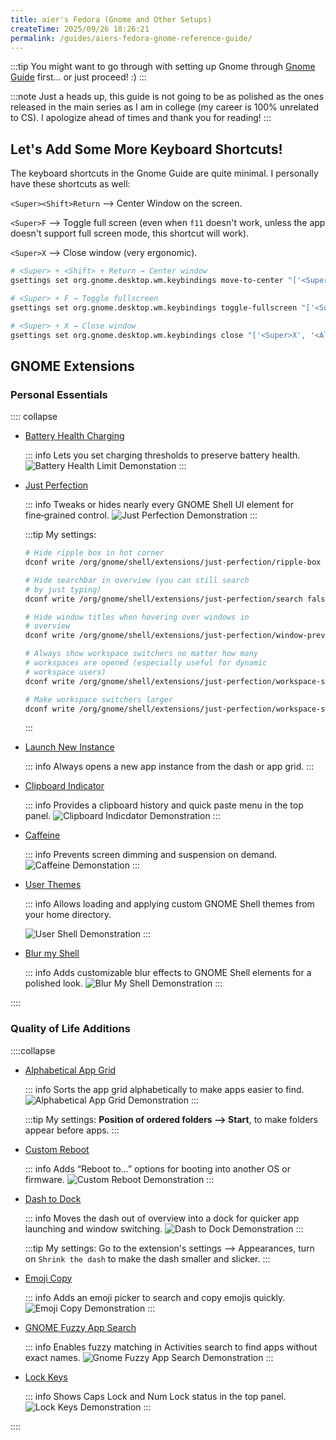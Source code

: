 ```yaml
---
title: aier's Fedora (Gnome and Other Setups)
createTime: 2025/09/26 18:26:21
permalink: /guides/aiers-fedora-gnome-reference-guide/
---
```


:::tip You might want to go through with setting up Gnome through [Gnome Guide](../notes/linux-guides/gnome.md) first...
or just proceed! :\)
:::

:::note Just a heads up, this guide is not going to be as polished as the ones released in the main series as I am in college (my career is 100% unrelated to CS). I apologize ahead of times and thank you for reading! 
:::

## Let's Add Some More Keyboard Shortcuts! 

The keyboard shortcuts in the Gnome Guide are quite minimal. I personally have these shortcuts as well: 

`<Super><Shift>Return` --> Center Window on the screen. 

`<Super>F` --> Toggle full screen (even when `f11` doesn't work, unless the app doesn't support full screen mode, this shortcut will work). 

`<Super>X` --> Close window (very ergonomic). 

```bash
# <Super> + <Shift> + Return → Center window
gsettings set org.gnome.desktop.wm.keybindings move-to-center "['<Super><Shift>Return']"

# <Super> + F → Toggle fullscreen
gsettings set org.gnome.desktop.wm.keybindings toggle-fullscreen "['<Super>F']"

# <Super> + X → Close window
gsettings set org.gnome.desktop.wm.keybindings close "['<Super>X', '<Alt>F4']"
```

## GNOME Extensions

### Personal Essentials

:::: collapse 

- [Battery Health Charging](https://extensions.gnome.org/extension/5724/battery-health-charging/)

  ::: info Lets you set charging thresholds to preserve battery health.
  ![Battery Health Limit Demonstation](./assets/battery-health-limit-demonstration.png)
  :::

- [Just Perfection](https://extensions.gnome.org/extension/3843/just-perfection/)  

  ::: info Tweaks or hides nearly every GNOME Shell UI element for fine‑grained control.
  ![Just Perfection Demonstration](./assets/blur-my-shell-demonstration.png)
  :::

  :::tip My settings: 
  ```bash
  # Hide ripple box in hot corner
  dconf write /org/gnome/shell/extensions/just-perfection/ripple-box false
  
  # Hide searchbar in overview (you can still search 
  # by just typing)
  dconf write /org/gnome/shell/extensions/just-perfection/search false
  
  # Hide window titles when hovering over windows in 
  # overview
  dconf write /org/gnome/shell/extensions/just-perfection/window-preview-caption false
  
  # Always show workspace switchers no matter how many 
  # workspaces are opened (especially useful for dynamic 
  # workspace users)
  dconf write /org/gnome/shell/extensions/just-perfection/workspace-switcher-should-show true
  
  # Make workspace switchers larger
  dconf write /org/gnome/shell/extensions/just-perfection/workspace-switcher-size 13
  ```
  :::

- [Launch New Instance](https://extensions.gnome.org/extension/600/launch-new-instance/)  

  ::: info
  Always opens a new app instance from the dash or app grid.
  :::

- [Clipboard Indicator](https://extensions.gnome.org/extension/779/clipboard-indicator/)  

  ::: info Provides a clipboard history and quick paste menu in the top panel.
  ![Clipboard Indicdator Demonstration](./assets/clipboard-indicator-demonstation.png)
  :::
  
- [Caffeine](https://extensions.gnome.org/extension/517/caffeine/)  

  ::: info Prevents screen dimming and suspension on demand.
  ![Caffeine Demonstation](./assets/caffeine-demonstation.png)
  :::

- [User Themes](https://extensions.gnome.org/extension/19/user-themes/)  

  ::: info Allows loading and applying custom GNOME Shell themes from your home directory.

  ![User Shell Demonstration](./assets/user-shell-demonstration.png)
  :::

- [Blur my Shell](https://extensions.gnome.org/extension/3193/blur-my-shell/)  

  ::: info Adds customizable blur effects to GNOME Shell elements for a polished look.
  ![Blur My Shell Demonstration](./assets/blur-my-shell-demonstration.png)
  :::

::::


### Quality of Life Additions

::::collapse

- [Alphabetical App Grid](https://extensions.gnome.org/extension/4269/alphabetical-app-grid/)  

  ::: info Sorts the app grid alphabetically to make apps easier to find.
  ![Alphabetical App Grid Demonstration](./assets/alphabetical-app-grid-demonstration.png)
  :::

  :::tip My settings:
  **Position of ordered folders --> Start**, to make folders appear before apps. 
  :::


- [Custom Reboot](https://extensions.gnome.org/extension/5542/custom-reboot/)  

  ::: info Adds “Reboot to…” options for booting into another OS or firmware.
  ![Custom Reboot Demonstration](./assets/custom-reboot-demonstration.png)
  :::

- [Dash to Dock](https://extensions.gnome.org/extension/307/dash-to-dock/)  

  ::: info Moves the dash out of overview into a dock for quicker app launching and window switching.
  ![Dash to Dock Demonstration](./assets/dash-to-dock-demonstration.png)
  :::

  :::tip My settings: 
  Go to the extension's settings --> Appearances, turn on `Shrink the dash` to make the dash smaller and slicker. 
  :::


- [Emoji Copy](https://extensions.gnome.org/extension/6242/emoji-copy/)  

  ::: info Adds an emoji picker to search and copy emojis quickly.
  ![Emoji Copy Demonstration](./assets/emoji-copy-demonstration.png)
  :::

- [GNOME Fuzzy App Search](https://extensions.gnome.org/extension/3956/gnome-fuzzy-app-search/)  

  ::: info Enables fuzzy matching in Activities search to find apps without exact names.
  ![Gnome Fuzzy App Search Demonstration](./assets/gnome-fuzzy-app-search-demonstration.png)
  :::

- [Lock Keys](https://extensions.gnome.org/extension/36/lock-keys/)  

  ::: info Shows Caps Lock and Num Lock status in the top panel.
  ![Lock Keys Demonstration](./assets/lock-keys-demonstration.png)
  :::

::::

